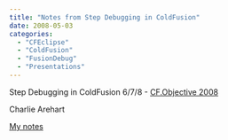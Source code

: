 ```yaml
---
title: "Notes from Step Debugging in ColdFusion"
date: 2008-05-03
categories: 
  - "CFEclipse"
  - "ColdFusion"
  - "FusionDebug"
  - "Presentations"
---
```


Step Debugging in ColdFusion 6/7/8 - [CF.Objective 2008](http://cfobjective.com/)

Charlie Arehart

[My notes](http://docs.google.com/Doc?id=dc2sb454_40fsv2kqgr)
